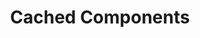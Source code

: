 ---
title: Cached Components
description: Cached Components example with Nuxt.js
github: cached-components
documentation: /api/configuration-cache
---